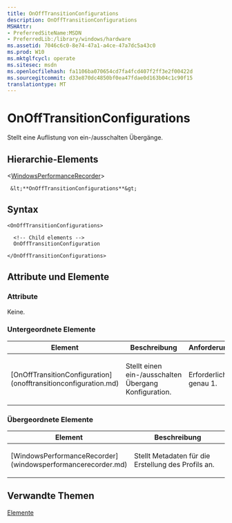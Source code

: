 ```yaml
---
title: OnOffTransitionConfigurations
description: OnOffTransitionConfigurations
MSHAttr:
- PreferredSiteName:MSDN
- PreferredLib:/library/windows/hardware
ms.assetid: 7046c6c0-8e74-47a1-a4ce-47a7dc5a43c0
ms.prod: W10
ms.mktglfcycl: operate
ms.sitesec: msdn
ms.openlocfilehash: fa1106ba070654cd7fa4fcd407f2ff3e2f00422d
ms.sourcegitcommit: d33e870dc4850bf0ea47fdae0d163b04c1c90f15
translationtype: MT
---
```

# <a name="onofftransitionconfigurations"></a>OnOffTransitionConfigurations


Stellt eine Auflistung von ein-/ausschalten Übergänge.

## <a name="element-hierarchy"></a>Hierarchie-Elements


&lt;[WindowsPerformanceRecorder](windowsperformancerecorder.md)&gt;

     &lt;**OnOffTransitionConfigurations**&gt;

## <a name="syntax"></a>Syntax


``` syntax
<OnOffTransitionConfigurations>

  <!-- Child elements -->
  OnOffTransitionConfiguration

</OnOffTransitionConfigurations>
```

## <a name="attributes-and-elements"></a>Attribute und Elemente


### <a name="attributes"></a>Attribute

Keine.

### <a name="child-elements"></a>Untergeordnete Elemente

<table>
<colgroup>
<col width="33%" />
<col width="33%" />
<col width="33%" />
</colgroup>
<thead>
<tr class="header">
<th>Element</th>
<th>Beschreibung</th>
<th>Anforderung</th>
</tr>
</thead>
<tbody>
<tr class="odd">
<td><p>[OnOffTransitionConfiguration](onofftransitionconfiguration.md)</p></td>
<td><p>Stellt einen ein-/ausschalten Übergang Konfiguration.</p></td>
<td><p>Erforderlich, genau 1.</p></td>
</tr>
</tbody>
</table>

 

### <a name="parent-elements"></a>Übergeordnete Elemente

<table>
<colgroup>
<col width="50%" />
<col width="50%" />
</colgroup>
<thead>
<tr class="header">
<th>Element</th>
<th>Beschreibung</th>
</tr>
</thead>
<tbody>
<tr class="odd">
<td><p>[WindowsPerformanceRecorder](windowsperformancerecorder.md)</p></td>
<td><p>Stellt Metadaten für die Erstellung des Profils an.</p></td>
</tr>
</tbody>
</table>

 

## <a name="related-topics"></a>Verwandte Themen


[Elemente](elements.md)

 

 







